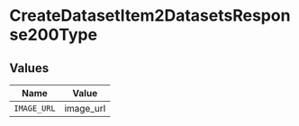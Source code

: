 # CreateDatasetItem2DatasetsResponse200Type


## Values

| Name        | Value       |
| ----------- | ----------- |
| `IMAGE_URL` | image_url   |